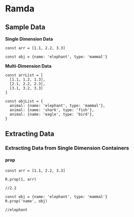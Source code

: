 # Ramda

## Sample Data

**Single Dimension Data**
```
const arr = [1.1, 2.2, 3.3]

const obj = {name: 'elephant', type: 'mammal'}
```
**Multi-Dimension Data**
```
const arrList = [
  [1.1, 1.2, 1.3],
  [2.1, 2.2, 2.3],
  [3.1, 3.2, 3.3]
]

const objList = {
  animal: {name: 'elephant', type: 'mammal'},
  animal: {name: 'shark', type: 'fish'},
  animal: {name: 'eagle', type: 'bird'},
}
```

## Extracting Data

### Extracting Data from Single Dimension Containers

#### prop
```
const arr = [1.1, 2.2, 3.3]

R.prop(1, arr)

//2.2
```
```
const obj = {name: 'elephant', type: 'mammal'}
R.prop('name', obj)

//elephant
```


<!--stackedit_data:
eyJoaXN0b3J5IjpbMTE2NDM4MTAwNiwtMTEwMTQ2NDgwMCwtND
IyOTA1NzY1LC0xMTMyMTkzNzZdfQ==
-->